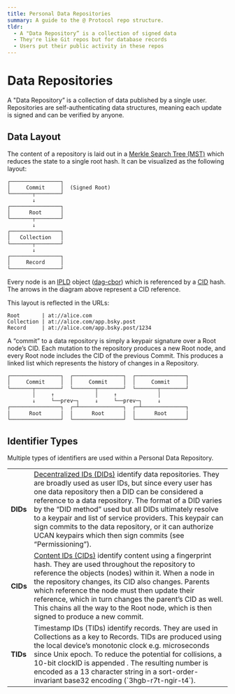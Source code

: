 ```yaml
---
title: Personal Data Repositories
summary: A guide to the @ Protocol repo structure.
tldr:
  - A "Data Repository” is a collection of signed data
  - They're like Git repos but for database records
  - Users put their public activity in these repos
---
```


# Data Repositories

A "Data Repository” is a collection of data published by a single user. Repositories are self-authenticating data structures, meaning each update is signed and can be verified by anyone.

## Data Layout

The content of a repository is laid out in a [Merkle Search Tree (MST)](https://hal.inria.fr/hal-02303490/document) which reduces the state to a single root hash. It can be visualized as the following layout:

<pre style="line-height: 1.2;"><code>┌────────────────┐
│     Commit     │  (Signed Root)
└───────┬────────┘
        ↓
┌────────────────┐
│      Root      │
└───────┬────────┘
        ↓
┌────────────────┐
│   Collection   │
└───────┬────────┘
        ↓
┌────────────────┐
│     Record     │
└────────────────┘
</code></pre>

Every node is an [IPLD](https://ipld.io/) object ([dag-cbor](https://ipld.io/docs/codecs/known/dag-cbor/)) which is referenced by a [CID](https://github.com/multiformats/cid) hash. The arrows in the diagram above represent a CID reference.

This layout is reflected in the URLs:

<pre><code>Root       | at://alice.com
Collection | at://alice.com/app.bsky.post
Record     | at://alice.com/app.bsky.post/1234
</code></pre>

A “commit” to a data repository is simply a keypair signature over a Root node’s CID. Each mutation to the repository produces a new Root node, and every Root node includes the CID of the previous Commit. This produces a linked list which represents the history of changes in a Repository.

<pre style="line-height: 1.2;"><code>┌────────────────┐  ┌────────────────┐  ┌────────────────┐
│     Commit     │  │     Commit     │  │     Commit     │
└───────┬────────┘  └───────┬────────┘  └───────┬────────┘
        │     ↑             │     ↑             │
        ↓     └──prev─┐     ↓     └──prev─┐     ↓
┌────────────────┐  ┌─┴──────────────┐  ┌─┴──────────────┐
│      Root      │  │      Root      │  │      Root      │
└────────────────┘  └────────────────┘  └────────────────┘
</code></pre>

## Identifier Types

Multiple types of identifiers are used within a Personal Data Repository.

<table>
  <tr>
   <td><strong>DIDs</strong>
   </td>
   <td><a href="https://w3c.github.io/did-core/">Decentralized IDs (DIDs)</a> identify data repositories. They are broadly used as user IDs, but since every user has one data repository then a DID can be considered a reference to a data repository. The format of a DID varies by the “DID method” used but all DIDs ultimately resolve to a keypair and list of service providers. This keypair can sign commits to the data repository, or it can authorize UCAN keypairs which then sign commits (see “Permissioning”).
   </td>
  </tr>
  <tr>
   <td><strong>CIDs</strong>
   </td>
   <td><a href="https://github.com/multiformats/cid">Content IDs (CIDs)</a> identify content using a fingerprint hash. They are used throughout the repository to reference the objects (nodes) within it. When a node in the repository changes, its CID also changes. Parents which reference the node must then update their reference, which in turn changes the parent’s CID as well. This chains all the way to the Root node, which is then signed to produce a new commit.
   </td>
  </tr>
  <tr>
   <td><strong>TIDs</strong>
   </td>
   <td>Timestamp IDs (TIDs) identify records. They are used in Collections as a key to Records. TIDs are produced using the local device’s monotonic clock e.g. microseconds since Unix epoch. To reduce the potential for collisions, a 10-bit clockID is appended . The resulting number is encoded as a 13 character string in a sort-order-invariant base32 encoding (`3hgb-r7t-ngir-t4`).
   </td>
  </tr>
</table>
